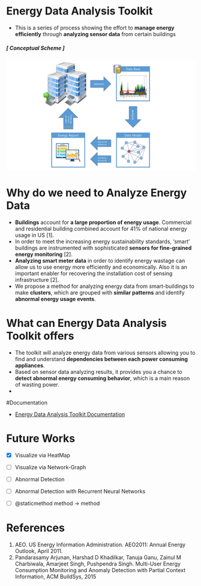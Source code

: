 # Energy Data Analysis Toolkit

* This is a series of process showing the effort to **manage energy efficiently** through **analyzing sensor data** from certain buildings  

 
##### [ Conceptual Scheme ]
 <img src="https://raw.githubusercontent.com/jhyun0919/EnergyData/master/docs/images/conceptual_scheme.jpg" alt="Conceptual Scheme pic" style="width: 800px;"/>
 

 
 
# Why do we need to Analyze Energy Data

* **Buildings** account for **a large proportion of energy usage**. Commercial and residential building combined account for 41% of national energy usage in US [1].
* In order to meet the increasing energy sustainability standards, ‘smart’ buildings are instrumented with sophisticated **sensors for fine-grained energy monitoring** [2].
* **Analyzing smart meter data** in order to identify energy wastage can allow us to use energy more efficiently and economically. Also it is an important enabler for recovering the installation cost of sensing infrastructure [2].
* We propose a method for analyzing energy data from smart-buildings to make **clusters**, which are grouped with **similar patterns** and identify **abnormal energy usage events**.


# What can Energy Data Analysis Toolkit offers

* The toolkit will analyze energy data from various sensors allowing you to find and understand **dependencies between each power consuming appliances**.
* Based on sensor data analyzing results, it provides you a chance to **detect abnormal energy consuming behavior**, which is a main reason of wasting power.
* 




#Documentation

* [Energy Data Analysis Toolkit Documentation](https://github.com/jhyun0919/EnergyData_jhyun/tree/master/docs)



# Future Works

- [X] Visualize via HeatMap  
- [ ] Visualize via Network-Graph
- [ ] Abnormal Detection  
- [ ] Abnormal Detection with Recurrent Neural Networks
- [ ] @staticmethod method -> method
 

# References
 1. AEO. US Energy Information Administration. AEO2011: Annual Energy Outlook, April 2011.
 2. Pandarasamy Arjunan, Harshad D Khadilkar, Tanuja Ganu, Zainul M Charbiwala, Amarjeet Singh, Pushpendra Singh. Multi-User Energy Consumption Monitoring and Anomaly Detection with Partial Context Information, ACM BuildSys, 2015



